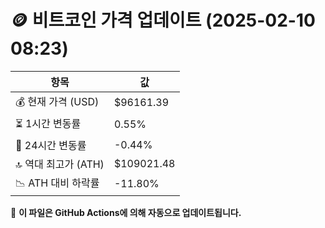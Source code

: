 # 🪙 비트코인 가격 업데이트 (2025-02-10 08:23)

| 항목                | 값 |
|--------------------|----------------|
| 💰 현재 가격 (USD) | $96161.39 |
| ⏳ 1시간 변동률    | 0.55% |
| 📆 24시간 변동률   | -0.44% |
| 🔝 역대 최고가 (ATH) | $109021.48 |
| 📉 ATH 대비 하락률 | -11.80% |

🔄 **이 파일은 GitHub Actions에 의해 자동으로 업데이트됩니다.**

